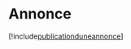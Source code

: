 # Annonce

[!include[publicationduneannonce](annonce.publicationduneannonce.autogen.md)]















